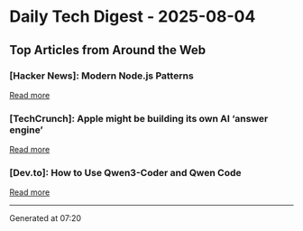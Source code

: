 # Daily Tech Digest - 2025-08-04

## Top Articles from Around the Web

### [Hacker News]: Modern Node.js Patterns
[Read more](https://kashw1n.com/blog/nodejs-2025/)

### [TechCrunch]: Apple might be building its own AI ‘answer engine’
[Read more](https://techcrunch.com/2025/08/03/apple-might-be-building-its-own-ai-answer-engine/)

### [Dev.to]: How to Use Qwen3-Coder and Qwen Code
[Read more](https://dev.to/therealmrmumba/how-to-use-qwen3-coder-and-qwen-code-4g4p)


---
Generated at 07:20
